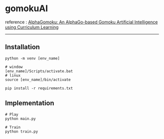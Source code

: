 # gomokuAI

reference : [AlphaGomoku: An AlphaGo-based Gomoku Artificial Intelligence using Curriculum Learning](https://arxiv.org/pdf/1809.10595, 'alpha gomoku')

---

## Installation

```
python -m venv [env_name]

# window
[env_name]/Scripts/activate.bat
# linux
source [env_name]/bin/activate

pip install -r requirements.txt
```

## Implementation

```
# Play
python main.py

# Train
python train.py
```

